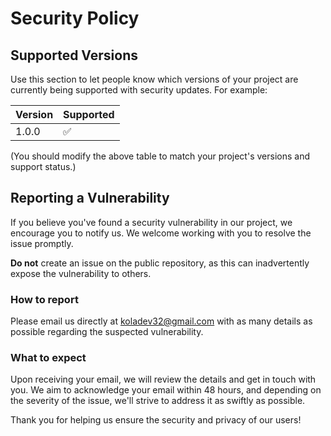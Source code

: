 # Security Policy

## Supported Versions

Use this section to let people know which versions of your project are currently being supported with security updates. For example:

| Version | Supported          |
|---------| ------------------ |
| 1.0.0   | :white_check_mark: |

(You should modify the above table to match your project's versions and support status.)

## Reporting a Vulnerability

If you believe you've found a security vulnerability in our project, we encourage you to notify us. We welcome working with you to resolve the issue promptly. 

**Do not** create an issue on the public repository, as this can inadvertently expose the vulnerability to others.

### How to report

Please email us directly at [koladev32@gmail.com](mailto:koladev32@gmail.com) with as many details as possible regarding the suspected vulnerability.

### What to expect

Upon receiving your email, we will review the details and get in touch with you. We aim to acknowledge your email within 48 hours, and depending on the severity of the issue, we'll strive to address it as swiftly as possible.

Thank you for helping us ensure the security and privacy of our users!
